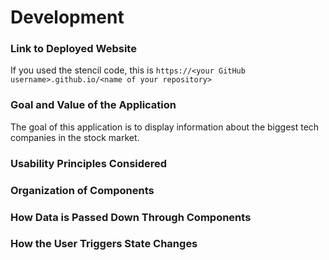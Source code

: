 # Development

### Link to Deployed Website
If you used the stencil code, this is `https://<your GitHub username>.github.io/<name of your repository>`

### Goal and Value of the Application

The goal of this application is to display information about the biggest tech companies in the stock market. 

### Usability Principles Considered

### Organization of Components

### How Data is Passed Down Through Components

### How the User Triggers State Changes




